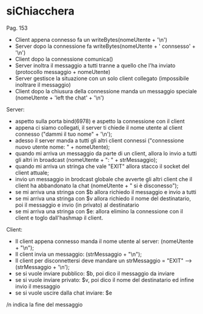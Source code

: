 # siChiacchera
Pag. 153
- Client appena connesso fa un writeBytes(nomeUtente + '\n')
- Server dopo la connessione fa writeBytes(nomeUtente + ' connsesso' + '\n')
- Client dopo la connessione comunica()
- Server inoltra il messaggio a tutti tranne a quello che l'ha inviato (protocollo messaggio + nomeUtente)
- Server gestisce la situazione con un solo client collegato (impossibile inoltrare il messaggio)
- Client dopo la chiusura della connessione manda un messaggio speciale (nomeUtente + 'left the chat' + '\n')

Server:
- aspetto sulla porta bind(6978) e aspetto la connessione con il client
- appena ci siamo collegati, il server ti chiede il nome utente al client connesso ("dammi il tuo nome" + '\n');
- adesso il server manda a tutti gli altri client connessi ("connessione nuovo utente nome: " + nomeUtente);
- quando mi arriva un messaggio da parte di un client, allora lo invio a tutti gli altri in broadcast (nomeUtente + ": " + strMessaggio);
- quando mi arriva un stringa che vale "EXIT" allora stacco il socket del client attuale;
- invio un messaggio in brodcast globale che avverte gli altri client che il client ha abbandonato la chat (nomeUtente + " si è disconesso");
- se mi arriva una stringa con $b allora richiedo il messaggio e invio a tutti
- se mi arriva una stringa con $v allora richiedo il nome del destinatario, poi il messaggio e invio (in privato) al destinatario
- se mi arriva una stringa con $e: allora elimino la connessione con il client e toglo dall'hashmap il client.

Client:
- Il client appena connesso manda il nome utente al server: (nomeUtente + "\n");
- Il client invia un messaggio: (strMessaggio + "\n");
- Il client per disconnettersi deve mandare un strMessaggio = "EXIT" --> (strMessaggio + '\n');
- se si vuole inviare pubblico: $b, poi dico il messaggio da inviare
- se si vuole inviare privato: $v, poi dico il nome del destinatario ed infine invio il messaggio
- se si vuole uscire dalla chat inviare: $e

 /n indica la fine del messaggio
